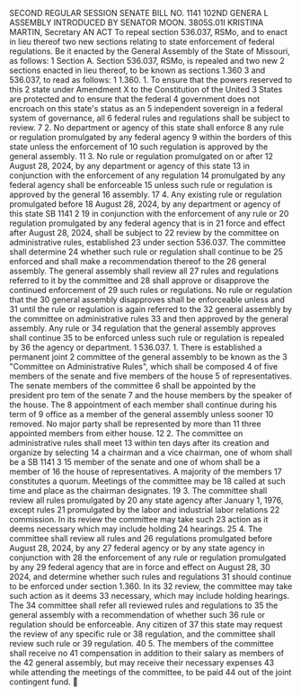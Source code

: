 SECOND REGULAR SESSION
SENATE BILL NO. 1141
102ND GENERA L ASSEMBLY
INTRODUCED BY SENATOR MOON.
3805S.01I KRISTINA MARTIN, Secretary
AN ACT
To repeal section 536.037, RSMo, and to enact in lieu thereof two new sections relating to state
enforcement of federal regulations.
Be it enacted by the General Assembly of the State of Missouri, as follows:
1 Section A. Section 536.037, RSMo, is repealed and two new
2 sections enacted in lieu thereof, to be known as sections 1.360
3 and 536.037, to read as follows:
1 1.360. 1. To ensure that the powers reserved to this
2 state under Amendment X to the Constitution of the United
3 States are protected and to ensure that the federal
4 government does not encroach on this state's status as an
5 independent sovereign in a federal system of governance, all
6 federal rules and regulations shall be subject to review.
7 2. No department or agency of this state shall enforce
8 any rule or regulation promulgated by any federal agency
9 within the borders of this state unless the enforcement of
10 such regulation is approved by the general assembly.
11 3. No rule or regulation promulgated on or after
12 August 28, 2024, by any department or agency of this state
13 in conjunction with the enforcement of any regulation
14 promulgated by any federal agency shall be enforceable
15 unless such rule or regulation is approved by the general
16 assembly.
17 4. Any existing rule or regulation promulgated before
18 August 28, 2024, by any department or agency of this state
SB 1141 2
19 in conjunction with the enforcement of any rule or
20 regulation promulgated by any federal agency that is in
21 force and effect after August 28, 2024, shall be subject to
22 review by the committee on administrative rules, established
23 under section 536.037. The committee shall determine
24 whether such rule or regulation shall continue to be
25 enforced and shall make a recommendation thereof to the
26 general assembly. The general assembly shall review all
27 rules and regulations referred to it by the committee and
28 shall approve or disapprove the continued enforcement of
29 such rules or regulations. No rule or regulation that the
30 general assembly disapproves shall be enforceable unless and
31 until the rule or regulation is again referred to the
32 general assembly by the committee on administrative rules
33 and then approved by the general assembly. Any rule or
34 regulation that the general assembly approves shall continue
35 to be enforced unless such rule or regulation is repealed by
36 the agency or department.
1 536.037. 1. There is established a permanent joint
2 committee of the general assembly to be known as the
3 "Committee on Administrative Rules", which shall be composed
4 of five members of the senate and five members of the house
5 of representatives. The senate members of the committee
6 shall be appointed by the president pro tem of the senate
7 and the house members by the speaker of the house. The
8 appointment of each member shall continue during his term of
9 office as a member of the general assembly unless sooner
10 removed. No major party shall be represented by more than
11 three appointed members from either house.
12 2. The committee on administrative rules shall meet
13 within ten days after its creation and organize by selecting
14 a chairman and a vice chairman, one of whom shall be a
SB 1141 3
15 member of the senate and one of whom shall be a member of
16 the house of representatives. A majority of the members
17 constitutes a quorum. Meetings of the committee may be
18 called at such time and place as the chairman designates.
19 3. The committee shall review all rules promulgated by
20 any state agency after January 1, 1976, except rules
21 promulgated by the labor and industrial labor relations
22 commission. In its review the committee may take such
23 action as it deems necessary which may include holding
24 hearings.
25 4. The committee shall review all rules and
26 regulations promulgated before August 28, 2024, by any
27 federal agency or by any state agency in conjunction with
28 the enforcement of any rule or regulation promulgated by any
29 federal agency that are in force and effect on August 28,
30 2024, and determine whether such rules and regulations
31 should continue to be enforced under section 1.360. In its
32 review, the committee may take such action as it deems
33 necessary, which may include holding hearings. The
34 committee shall refer all reviewed rules and regulations to
35 the general assembly with a recommendation of whether such
36 rule or regulation should be enforceable. Any citizen of
37 this state may request the review of any specific rule or
38 regulation, and the committee shall review such rule or
39 regulation.
40 5. The members of the committee shall receive no
41 compensation in addition to their salary as members of the
42 general assembly, but may receive their necessary expenses
43 while attending the meetings of the committee, to be paid
44 out of the joint contingent fund.
